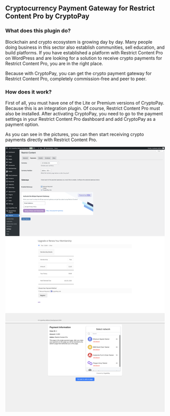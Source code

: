 ## Cryptocurrency Payment Gateway for Restrict Content Pro by CryptoPay

### What does this plugin do?

Blockchain and crypto ecosystem is growing day by day. Many people doing business in this sector also establish communities, sell education, and build platforms. If you have established a platform with Restrict Content Pro on WordPress and are looking for a solution to receive crypto payments for Restrict Content Pro, you are in the right place.

Because with CryptoPay, you can get the crypto payment gateway for Restrict Content Pro, completely commission-free and peer to peer.

### How does it work?

First of all, you must have one of the Lite or Premium versions of CryptoPay. Because this is an integration plugin. Of course, Restrict Content Pro must also be installed. After activating CryptoPay, you need to go to the payment settings in your Restrict Content Pro dashboard and add CryptoPay as a payment option.

As you can see in the pictures, you can then start receiving crypto payments directly with Restrict Content Pro.

![Screenshot 1](/.wordpress-org/screenshot-1.png)
![Screenshot 2](/.wordpress-org/screenshot-2.png)
![Screenshot 3](/.wordpress-org/screenshot-3.png)
